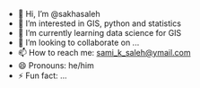 - 👋 Hi, I’m @sakhasaleh
- 👀 I’m interested in GIS, python and statistics
- 🌱 I’m currently learning data science for GIS
- 💞️ I’m looking to collaborate on ...
- 📫 How to reach me: sami_k_saleh@ymail.com
- 😄 Pronouns: he/him
- ⚡ Fun fact: ...

<!---
sakhasaleh/sakhasaleh is a ✨ special ✨ repository because its `README.md` (this file) appears on your GitHub profile.
You can click the Preview link to take a look at your changes.
--->
